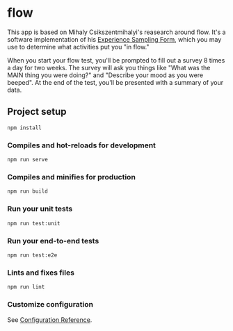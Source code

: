 # flow
This app is based on Mihaly Csikszentmihalyi's reasearch around flow. It's a software implementation of his [Experience Sampling Form](https://link.springer.com/chapter/10.1007/978-94-017-9088-8_3), which you may use to determine what activities put you "in flow." 

When you start your flow test, you'll be prompted to fill out a survey 8 times a day for two weeks. The survey will ask you things like "What was the MAIN thing you were doing?" and "Describe your mood as you were beeped". At the end of the test, you'll be presented with a summary of your data. 

## Project setup
```
npm install
```

### Compiles and hot-reloads for development
```
npm run serve
```

### Compiles and minifies for production
```
npm run build
```

### Run your unit tests
```
npm run test:unit
```

### Run your end-to-end tests
```
npm run test:e2e
```

### Lints and fixes files
```
npm run lint
```

### Customize configuration
See [Configuration Reference](https://cli.vuejs.org/config/).
